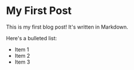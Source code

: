 # My First Post

This is my first blog post!  It's written in Markdown.

Here's a bulleted list:

*   Item 1
*   Item 2
*   Item 3